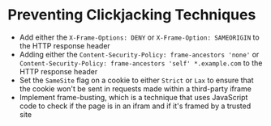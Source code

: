 # Preventing Clickjacking Techniques

* Add either the `X-Frame-Options: DENY` or `X-Frame-Option: SAMEORIGIN` to the HTTP response header
* Adding either the `Content-Security-Policy: frame-ancestors 'none'` or `Content-Security-Policy: frame-ancestors 'self' *.example.com` to the HTTP response header
* Set the `SameSite` flag on a cookie to either `Strict` or `Lax` to ensure that the cookie won't be sent in requests made within a third-party iframe
* Implement frame-busting, which is a technique that uses JavaScript code to check if the page is in an ifram and if it's framed by a trusted site
